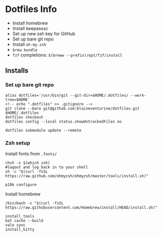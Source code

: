 # Dotfiles Info

* Install homebrew
* Install keepassxc
* Set up new ssh key for GitHub
* Set up bare git repo
* Install `oh-my-zsh`
* `brew bundle`
* `fzf` completions: `$(breww --prefix)/opt/fzf/install`

## Installs

### Set up bare git repo

```shell
alias dotfiles='/usr/bin/git --git-dir=$HOME/.dotfiles/ --work-tree=$HOME'
<!-- echo ".dotfiles" >> .gitignore -->
git clone --bare git@github.com:blaineventurine/dotfiles.git $HOME/.dotfiles
dotfiles checkout
dotfiles config --local status.showUntrackedFiles no

dotfiles submodule update --remote
```

### Zsh setup

Install fonts from `.fonts/`

```shell
chsh -s $(which zsh)
#logout and log back in to your shell
sh -c "$(curl -fsSL https://raw.github.com/ohmyzsh/ohmyzsh/master/tools/install.sh)"

p10k configure
```

Install homebrew

`/bin/bash -c "$(curl -fsSL https://raw.githubusercontent.com/Homebrew/install/HEAD/install.sh)"`

```shell
install_tools
bat cache --build
vale sync
install_kitty
```

